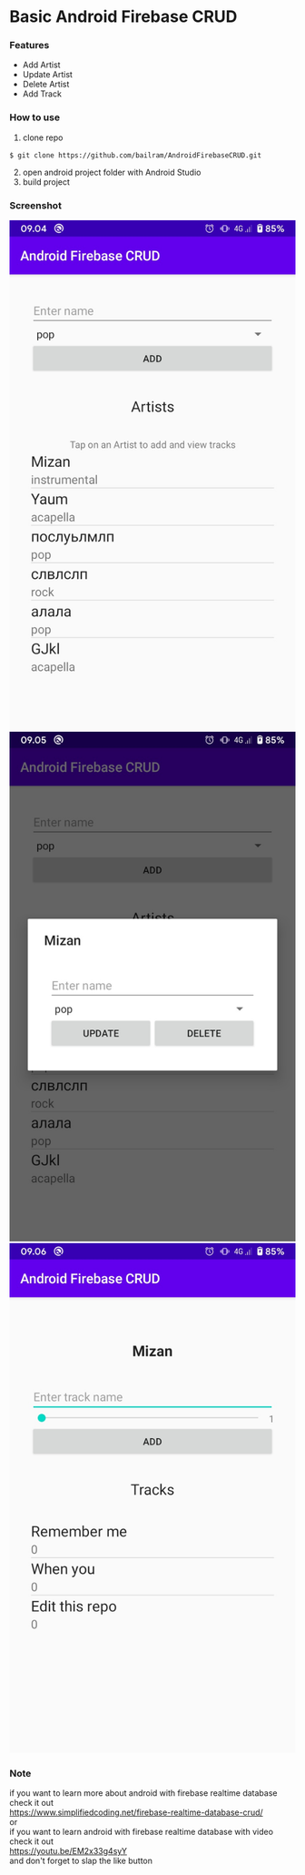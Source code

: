 # Basic Android Firebase CRUD

### Features
- Add Artist
- Update Artist
- Delete Artist
- Add Track

### How to use
1. clone repo
```
$ git clone https://github.com/bailram/AndroidFirebaseCRUD.git
```
2. open android project folder with Android Studio
3. build project

### Screenshot
![ArtistList](screenshot/image1.jpg)
![Dialog Update or Delete](screenshot/image2.jpg)
![TrackList](screenshot/image3.jpg)

### Note
if you want to learn more about android with firebase realtime database check it out <br>
https://www.simplifiedcoding.net/firebase-realtime-database-crud/ <br>
or <br>
if you want to learn android with firebase realtime database with video check it out <br>
https://youtu.be/EM2x33g4syY <br>
and don't forget to slap the like button

